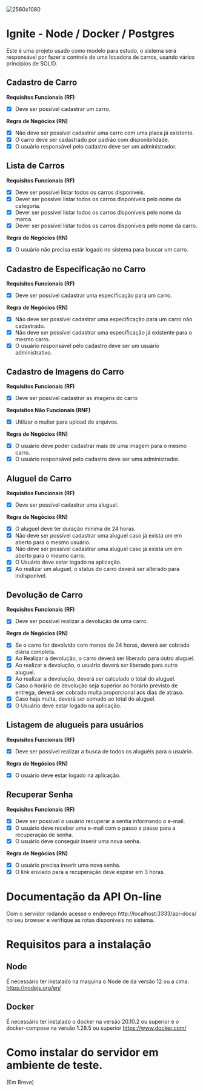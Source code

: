 ![2560x1080](https://www.notion.so/image/https%3A%2F%2Fs3-us-west-2.amazonaws.com%2Fsecure.notion-static.com%2Fb66a498c-2515-4254-a448-513a21d2e6b4%2FCapa_-_Notion_(3).png?table=block&id=8011b127-fe79-4183-be1e-fad96afe5663&width=2280&userId=598d24f2-b067-44c5-b150-77aa693ee446&cache=v2)
# Ignite - Node / Docker / Postgres
Este é uma projeto usado como modelo para estudo, o sistema será responsável por fazer o controle de uma locadora de carros, usando vários princípios de SOLID.

## Cadastro de Carro

**Requisitos Funcionais (RF)**
- [x] Deve ser possível cadastrar um carro.

**Regra de Negócios (RN)**
- [x] Não deve ser possível cadastrar uma carro com uma placa já existente.
- [x] O carro deve ser cadastrado por padrão com disponibilidade.
- [x] O usuário responsável pelo cadastro deve ser um administrador.

## Lista de Carros

**Requisitos Funcionais (RF)**
- [x] Deve ser possível listar todos os carros disponíveis.
- [x] Dever ser possível listar todos os carros disponíveis pelo nome da categoria.
- [x] Dever ser possível listar todos os carros disponíveis pelo nome da marca.
- [x] Dever ser possível listar todos os carros disponíveis pelo nome da carro.

**Regra de Negócios (RN)**
- [x] O usuário não precisa estár logado no sistema para buscar um carro.

## Cadastro de Especificação no Carro

**Requisitos Funcionais (RF)**
- [x] Deve ser possível cadastrar uma especificação para um carro.

**Regra de Negócios (RN)**
- [x] Não deve ser possível cadastrar uma especificação para um carro não cadastrado.
- [x] Não deve ser possível cadastrar uma especificação já existente para o mesmo carro.
- [x] O usuário responsável pelo cadastro deve ser um usuário administrativo.

## Cadastro de Imagens do Carro

**Requisitos Funcionais (RF)**
- [x] Deve ser possível cadastrar as imagens do carro

**Requisitos Não Funcionais (RNF)**
- [x] Utilizar o multer para upload de arquivos.

**Regra de Negócios (RN)**
- [x] O usuário deve poder cadastrar mais de uma imagem para o mesmo carro.
- [x] O usuário responsável pelo cadastro deve ser uma administrador.

## Aluguel de Carro

**Requisitos Funcionais (RF)**
- [x] Deve ser possível cadastrar uma aluguel.

**Regra de Negócios (RN)**
- [x] O aluguel deve ter duração mínima de 24 horas.
- [x] Não deve ser possível cadastrar uma aluguel caso já exista um em aberto para o mesmo usuário.
- [x] Não deve ser possível cadastrar uma aluguel caso já exista um em aberto para o mesmo carro.
- [x] O Usuário deve estar logado na aplicação.
- [x] Ao realizar um aluguel, o status do carro deverá ser alterado para indisponível.

## Devolução de Carro

**Requisitos Funcionais (RF)**
- [x] Deve ser possível realizar a devolução de uma carro.

**Regra de Negócios (RN)**
- [x] Se o carro for devolvido com menos de 24 horas, deverá ser cobrado diária completa.
- [x] Ao Realizar a devolução, o carro deverá ser liberado para outro aluguel.
- [x] Ao realizar a devolução, o usuário deverá ser liberado para outro aluguel.
- [x] Ao realizar a devolução, deverá ser calculado o total do aluguel.
- [x] Caso o horário de devolução seja superior ao horário previsto de entrega, deverá ser cobrado multa proporcional aos dias de atraso.
- [x] Caso haja multa, deverá ser somado ao total do aluguel.
- [x] O Usuário deve estar logado na aplicação.

## Listagem de alugueis para usuários

**Requisitos Funcionais (RF)**
- [x] Deve ser possível realizar a busca de todos os aluguéis para o usuário.

**Regra de Negócios (RN)**
- [x] O usuário deve estar logado na aplicação.

## Recuperar Senha

**Requisitos Funcionais (RF)**
- [x] Deve ser possível o usuário recuperar a senha informando o e-mail.
- [x] O usuário deve receber uma e-mail com o passo a passo para a recuperação de senha.
- [x] O usuário deve conseguir inserir uma nova senha.

**Regra de Negócios (RN)**
- [x] O usuário precisa inserir uma nova senha.
- [x] O link enviado para a recuperação deve expirar em 3 horas.

# Documentação da API On-line
Com o servidor rodando acesse o endereço http://localhost:3333/api-docs/ no seu browser e verifique as rotas disponíveis no sistema.

# Requisitos para a instalação
## Node
É necessário ter instalado na maquina o Node de da versão 12 ou a cima. https://nodejs.org/en/

## Docker
É necessário ter instalado o docker na versão 20.10.2 ou superior e o docker-compose na versão 1.28.5 ou superior https://www.docker.com/

# Como instalar do servidor em ambiente de teste.
(Em Breve)